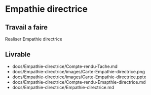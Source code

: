# Empathie directrice

## Travail a faire 
Realiser Empathie directrice 

## Livrable
- docs/Empathie-directrice/Compte-rendu-Tache.md
- docs/Empathie-directrice/images/Carte-Empathie-directrice.png
- docs/Empathie-directrice/images/Carte-Empathie-directrice.pptx
- docs/Empathie-directrice/Compte-rendu-Emapthie-directrice.md
- docs/Empathie-directrice/Empathie-directrice.md
 